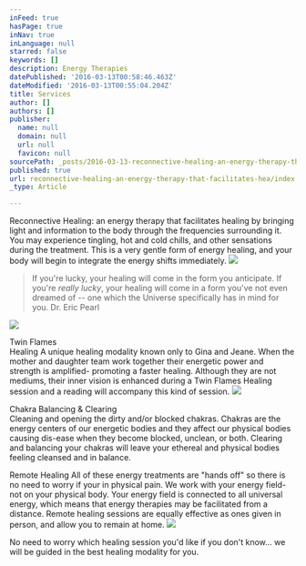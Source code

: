 ```yaml
---
inFeed: true
hasPage: true
inNav: true
inLanguage: null
starred: false
keywords: []
description: Energy Therapies
datePublished: '2016-03-13T00:58:46.463Z'
dateModified: '2016-03-13T00:55:04.204Z'
title: Services
author: []
authors: []
publisher:
  name: null
  domain: null
  url: null
  favicon: null
sourcePath: _posts/2016-03-13-reconnective-healing-an-energy-therapy-that-facilitates-hea.md
published: true
url: reconnective-healing-an-energy-therapy-that-facilitates-hea/index.html
_type: Article

---
```

Reconnective Healing: an energy therapy that facilitates healing by bringing light and information to the body through the frequencies surrounding it. You may experience tingling, hot and cold chills, and other sensations during the treatment. This is a very gentle form of energy healing, and your body will begin to integrate the energy shifts immediately.
![](https://the-grid-user-content.s3-us-west-2.amazonaws.com/3b43d34b-9650-40db-81e7-5ebac27210ba.jpg)

> If you're lucky, your healing will come in the form you anticipate. If you're _really lucky_, your healing will come in a form you've not even dreamed of -- one which the Universe specifically has in mind for you. Dr. Eric Pearl

![](https://the-grid-user-content.s3-us-west-2.amazonaws.com/640882cf-e993-4160-9791-cec0069c8975.jpg)

Twin Flames   
Healing
A unique healing modality known only to Gina and Jeane. When the mother and daughter team work together their energetic power and strength is amplified- promoting a faster healing. Although they are not mediums, their inner vision is enhanced during a Twin Flames Healing session and a reading will accompany this kind of session.
![](https://the-grid-user-content.s3-us-west-2.amazonaws.com/9aff52f9-ca74-4e68-9925-9e4694968ce2.jpg)

Chakra Balancing & Clearing    
Cleaning and opening the dirty and/or blocked chakras. Chakras are the energy centers of our energetic bodies and they affect our physical bodies causing dis-ease when they become blocked, unclean, or both. Clearing and balancing your chakras will leave your ethereal and physical bodies feeling cleansed and in balance. 

Remote Healing
All of these energy treatments are "hands off" so there is no need to worry if your in physical pain. We work with your energy field- not on your physical body. Your energy field is connected to all universal energy, which means that energy therapies may be facilitated from a distance. Remote healing sessions are equally effective as ones given in person, and allow you to remain at home. ![](https://the-grid-user-content.s3-us-west-2.amazonaws.com/b495a836-7e0c-409b-a125-aac6e5514e75.jpg)

No need to worry which healing session you'd like if you don't know... we will be guided in the best healing modality for you.